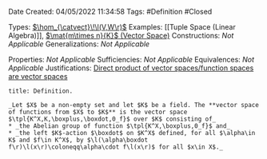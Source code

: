 <div class="topSpace"></div>

Date Created: 04/05/2022 11:34:58
Tags: #Definition #Closed

Types: [$\hom_{\catvect}\!\l(V,W\r)$](Vector%20Space%20of%20Linear%20Maps.md)
Examples: [[Tuple Space (Linear Algebra)]], [$\mat{m\times n}{K}$ (Vector Space)](Vector%20Space%20of%20Matrices.md)
Constructions: _Not Applicable_
Generalizations: _Not Applicable_

Properties: _Not Applicable_
Sufficiencies: _Not Applicable_
Equivalences: _Not Applicable_
Justifications: [Direct product of vector spaces/function spaces are vector spaces](Direct%20product%20of%20vector%20spaces;%20function%20spaces%20are%20vector%20spaces.md)

``` ad-Definition
title: Definition.

_Let $X$ be a non-empty set and let $K$ be a field. The **vector space of functions from $X$ to $K$** is the vector space $\tpl{K^X,K,\boxplus,\boxdot,0_f}$ over $K$ consisting of_
* _the Abelian group of function $\tpl{K^X,\boxplus,0_f}$ and_
* _the left $K$-action $\boxdot$ on $K^X$ defined, for all $\alpha\in K$ and $f\in K^X$, by $\l(\alpha\boxdot f\r)\l(x\r)\coloneqq\alpha\cdot f\l(x\r)$ for all $x\in X$._

```
